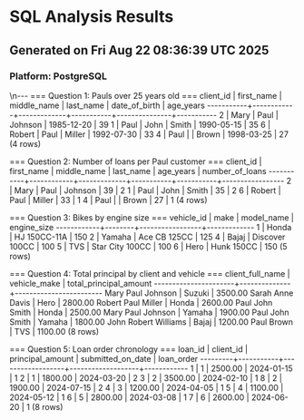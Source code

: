 # SQL Analysis Results
## Generated on Fri Aug 22 08:36:39 UTC 2025
### Platform: PostgreSQL
\n---
=== Question 1: Pauls over 25 years old ===
 client_id | first_name | middle_name | last_name | date_of_birth | age_years 
-----------+------------+-------------+-----------+---------------+-----------
         2 | Mary       | Paul        | Johnson   | 1985-12-20    |        39
         1 | Paul       | John        | Smith     | 1990-05-15    |        35
         6 | Robert     | Paul        | Miller    | 1992-07-30    |        33
         4 | Paul       |             | Brown     | 1998-03-25    |        27
(4 rows)

=== Question 2: Number of loans per Paul customer ===
 client_id | first_name | middle_name | last_name | age_years | number_of_loans 
-----------+------------+-------------+-----------+-----------+-----------------
         2 | Mary       | Paul        | Johnson   |        39 |               2
         1 | Paul       | John        | Smith     |        35 |               2
         6 | Robert     | Paul        | Miller    |        33 |               1
         4 | Paul       |             | Brown     |        27 |               1
(4 rows)

=== Question 3: Bikes by engine size ===
 vehicle_id |  make  |   model_name    | engine_size 
------------+--------+-----------------+-------------
          1 | Honda  | HJ 150CC-11A    | 150
          2 | Yamaha | Ace CB 125CC    | 125
          4 | Bajaj  | Discover 100CC  | 100
          5 | TVS    | Star City 100CC | 100
          6 | Hero   | Hunk 150CC      | 150
(5 rows)

=== Question 4: Total principal by client and vehicle ===
   client_full_name   | vehicle_make | total_principal_amount 
----------------------+--------------+------------------------
 Mary Paul Johnson    | Suzuki       |                3500.00
 Sarah Anne Davis     | Hero         |                2800.00
 Robert Paul Miller   | Honda        |                2600.00
 Paul John Smith      | Honda        |                2500.00
 Mary Paul Johnson    | Yamaha       |                1900.00
 Paul John Smith      | Yamaha       |                1800.00
 John Robert Williams | Bajaj        |                1200.00
 Paul Brown           | TVS          |                1100.00
(8 rows)

=== Question 5: Loan order chronology ===
 loan_id | client_id | principal_amount | submitted_on_date | loan_order 
---------+-----------+------------------+-------------------+------------
       1 |         1 |          2500.00 | 2024-01-15        |          1
       2 |         1 |          1800.00 | 2024-03-20        |          2
       3 |         2 |          3500.00 | 2024-02-10        |          1
       8 |         2 |          1900.00 | 2024-07-15        |          2
       4 |         3 |          1200.00 | 2024-04-05        |          1
       5 |         4 |          1100.00 | 2024-05-12        |          1
       6 |         5 |          2800.00 | 2024-03-08        |          1
       7 |         6 |          2600.00 | 2024-06-20        |          1
(8 rows)

